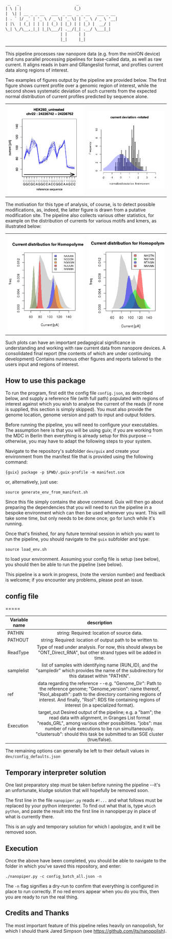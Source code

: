 <!-- language: lang-none -->
     _   _                         _
    | \ | |                       (_)
    |  \| | __ _ _ __   ___  _ __  _ _ __   ___ _ __
    | . ` |/ _` | '_ \ / _ \| '_ \| | '_ \ / _ \ '__|
    | |\  | (_| | | | | (_) | |_) | | |_) |  __/ |
    \_| \_/\__,_|_| |_|\___/| .__/|_| .__/ \___|_|
                            | |     | |
                            |_|     |_|              

---

This pipeline processes raw nanopore data (e.g. from the minION device) and runs parallel processing pipelines for base-called data, as well as raw current. It aligns reads in bam and GRangeslist format, and profiles current data along regions of interest.

Two examples of figures output by the pipeline are provided below. The first figure shows current profile over a genomic region of interest, while the second shows systematic deviation of such currents from the expected normal distribution of current profiles predicted by sequence alone.

<table><tr>
<td> <img src="dev/figs/current_vs_posn.png" alt="Current profile over a region of interest." width="250"/>
<td> <img src="dev/figs/current_deviation_rotated.png" alt="Systematic deviation of current values from the expected normal distribution at a putative modification site." width="250"/>
</tr></table>

The motivation for this type of analysis, of course, is to detect possible modifications, as, indeed, the latter figure is drawn from a putative modification site.
The pipeline also collects various other statistics, for example on the distribution of currents for various motifs and kmers, as illustrated below:

<table><tr>
<td> <img src="dev/figs/homopolymer_current_hist_15N.png" alt="Quasi-homopolymer sequence current distribution profiles with N-substitutions at 1,5." width="250"/>
<td> <img src="dev/figs/NAGTN_NGTAN_NTAGN.png" alt="Quasi-homopolymer sequence current distribution profiles with conserved bases, showing order-dependence." width="250"/>
</tr></table>

Such plots can have an important pedagogical significance in understanding and working with raw current data from nanopore devices.
A consolidated final report (the contents of which are under continuing
development) Contains numerous other figures and reports tailored to the users input and regions of interest.

## How to use this package

To run the program, first edit the config file `config.json`, as described
below, and supply a reference file (with full path) populated with regions of
interest against which you wish to analyse the current of the reads (if none is
supplied, this section is simply skipped). You must also provide  the genome
location, genome version and path to input and output folders.

Before running the pipeline, you will need to configure your executables. The
assumption here is that you will be using guix; if you are working from the MDC
in Berlin then everything is already setup for this purpose --otherwise, you
may have to adapt the following steps to your system.  

Navigate to the repository's subfolder `dev/guix` and create your environment from
the manifest file that is provided using the following command:

`{guix} package -p $PWD/.guix-profile -m manifest.scm`

or, alternatively, just use:

`source generate_env_from_manifest.sh`

Since this file simply contains the above command. Guix will then go about
preparing the dependencies that you will need to run the pipeline in a
bespoke environment which can then be used whenever you want. This will take
some time, but only needs to be done once; go for lunch while it's running.

Once that's finished, for any future terminal session in which you want to run
the pipeline, you should navigate to the `guix` subfolder and type:

`source load_env.sh`

to load your environment. Assuming your config file is setup (see below), you
should then  be able to run the pipeline (see below).

This pipeline is a work in progress, (note the version number) and feedback is
welcome; if you encounter any problems, please post an issue.

## config file

=====

| Variable name | description |
| ------------- |:-----------:|
| PATHIN        | string: Required: location of source data.
| PATHOUT       | string: Required: location of output path to be written to.
| ReadType    | Type of read under analysis. For now, this should always be "ONT_Direct_RNA", but other strand types will be added in time.
| samplelist    | list of samples with identifying name (RUN_ID), and the "sampledir" which provides the name of the subdirectory for this dataset within "PATHIN".
| ref           | data regarding the reference --e.g. "Genome_Dir": Path to the reference genome; "Genome_version": name thereof, "RsoI_abspath": path to the directory containing regions of interest. And finally, "RsoI": RDS file containing regions of interest (in a specialized format).
| Execution     | target_out Desired output of the pipeline; e.g. a "bam"; the read data with alignment, in Granges List format "reads_GRL", among various other possibilities. "jobs": max number of rule executions to be run simultaneously. "clustersub": should this task be submitted to an SGE cluster (true/false).

The remaining options can generally be left to their default values in `dev/config_defaults.json`

## Temporary interpreter solution
One last preparatory step must be taken before running the pipeline --it's an unfortunate, kludge solution that will hopefully be removed soon.

The first line in the file `nanopiper.py` reads `#!...` and what follows  must be replaced by your python interpreter. To find out what that is, type `which python`, and paste the result into the first line in nanopiper.py in place of what is currently there.

This is an ugly and temporary solution for which I apologize, and it will be removed soon.


## Execution

Once the above have been completed, you should be able to navigate to the folder in which you've saved this repository, and enter:

`./nanopiper.py -c config_batch_all.json -n`

The `-n` flag signifies a dry-run to confirm that everything is configured in place to run correctly. If no red errors appear when you do you this, then you are ready to run the real thing.

## Credits and Thanks

The most important feature of this pipeline relies heavily on nanopolish, for which I should thank Jared Simpson (see https://github.com/jts/nanopolish).
